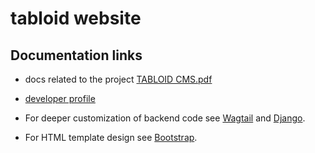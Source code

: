 # tabloid website
## Documentation links

* docs related to the project [TABLOID CMS.pdf](https://github.com/abhilashajay-dev/tabloid/files/7874284/TABLOID.CMS.pdf)
* [developer profile](https://in.linkedin.com/in/abhilash-ajay-6b7390180) 
* For deeper customization of backend code see
  [Wagtail](http://docs.wagtail.io/) and
  [Django](https://docs.djangoproject.com/).

* For HTML template design see [Bootstrap](https://getbootstrap.com/).

